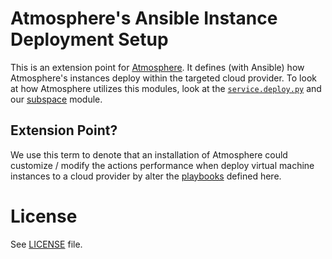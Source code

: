 Atmosphere's Ansible Instance Deployment Setup
==============================================

This is an extension point for [Atmosphere](https://github.com/iPlantCollaborativeOpenSource/atmosphere). It defines (with Ansible) how Atmosphere's instances deploy within the targeted cloud provider. To look at how Atmosphere utilizes this modules, look at the [`service.deploy.py`](https://github.com/iPlantCollaborativeOpenSource/atmosphere/blob/master/service/deploy.py) and our [subspace](https://github.com/iPlantCollaborativeOpenSource/subspace) module.

Extension Point?
----------------
We use this term to denote that an installation of Atmosphere could customize / modify the actions performance when deploy virtual machine instances to a cloud provider by alter the [playbooks](ansible/playbooks) defined here. 


# License

See [LICENSE](LICENSE) file.
